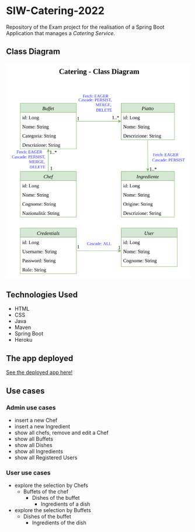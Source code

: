 

# SIW-Catering-2022

Repository of the Exam project for the realisation of a Spring Boot Application that manages a _Catering Service_.

## Class Diagram
<div align="center">

![img](./SIW_Catering_Class_Diagram/SIW_Catering_Class_Diagram.drawio.png)

</div>

## Technologies Used
- HTML
- CSS
- Java
- Maven
- Spring Boot
- Heroku

## The app deployed

[See the deployed app here!](https://siw-catering-2022.herokuapp.com/)

## Use cases

### Admin use cases
- insert a new Chef
- insert a new Ingredient
- show all chefs, remove and edit a Chef
- show all Buffets
- show all Dishes
- show all Ingredients
- show all Registered Users

### User use cases
- explore the selection by Chefs
  - Buffets of the chef
    - Dishes of the buffet
      - Ingredients of a dish
- explore the selection by Buffets
  - Dishes of the buffet
    - Ingredients of the dish
